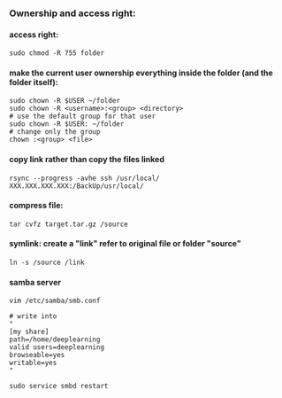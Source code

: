 ### Ownership and access right:
#### access right:
```
sudo chmod -R 755 folder
```
#### make the current user ownership everything inside the folder (and the folder itself):
```
sudo chown -R $USER ~/folder
sudo chown -R <username>:<group> <directory>
# use the default group for that user
sudo chown -R $USER: ~/folder
# change only the group
chown :<group> <file>
```

#### copy link rather than copy the files linked
```
rsync --progress -avhe ssh /usr/local/  XXX.XXX.XXX.XXX:/BackUp/usr/local/
```

#### compress file: 
```
tar cvfz target.tar.gz /source
```

#### symlink: create a "link" refer to original file or folder "source" 
```
ln -s /source /link
```

#### samba server
```
vim /etc/samba/smb.conf

# write into
"
[my share]
path=/home/deeplearning
valid users=deeplearning
browseable=yes
writable=yes
"

sudo service smbd restart
```
